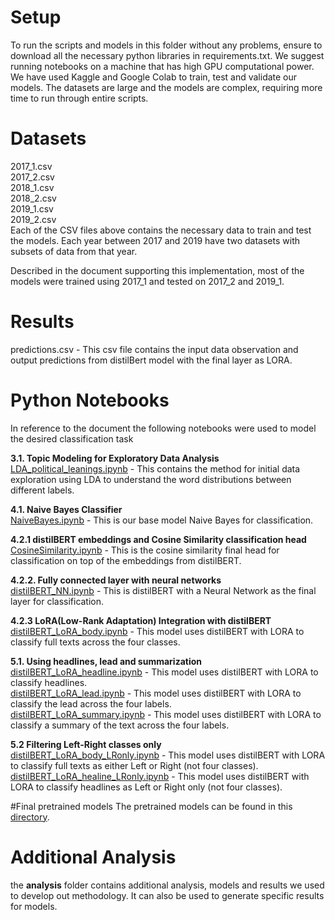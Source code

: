 # Setup
To run the scripts and models in this folder without any problems, ensure to download all the necessary python libraries in requirements.txt. We suggest running notebooks on a machine that has high GPU computational power. We have used Kaggle and Google Colab to train, test and validate our models. The datasets are large and the models are complex, requiring more time to run through entire scripts.

# Datasets
2017_1.csv \
2017_2.csv \
2018_1.csv \
2018_2.csv \
2019_1.csv \
2019_2.csv \
Each of the CSV files above contains the necessary data to train and test the models. Each year between 2017 and 2019 have two datasets with subsets of data from that year.

Described in the document supporting this implementation, most of the models were trained using 2017_1 and tested on 2017_2 and 2019_1.

# Results

predictions.csv - This csv file contains the input data observation and output predictions from distilBert model with the final layer as LORA.


# Python Notebooks

In reference to the document the following notebooks were used to model the desired classification task

**3.1. Topic Modeling for Exploratory Data Analysis**  
[LDA_political_leanings.ipynb](./LDA_political_leanings.ipynb) - This contains the method for initial data exploration using LDA to understand the word distributions between different labels.  

**4.1. Naive Bayes Classifier**  
[NaiveBayes.ipynb](./NaiveBayes.ipynb) - This is our base model Naive Bayes for classification.  

**4.2.1 distilBERT embeddings and Cosine Similarity classification head**  
[CosineSimilarity.ipynb](./CosineSimilarity.ipynb) - This is the cosine similarity final head for classification on top of the embeddings from distilBERT.

**4.2.2. Fully connected layer with neural networks**  
[distilBERT_NN.ipynb](./distilBERT_NN.ipynb) - This is distilBERT with a Neural Network as the final layer for classification.

**4.2.3 LoRA(Low-Rank Adaptation) Integration with distilBERT**  
[distilBERT_LoRA_body.ipynb](./distilBERT_LoRA_body.ipynb) - This model uses distilBERT with LORA to classify full texts across the four classes.  

**5.1. Using headlines, lead and summarization**  
[distilBERT_LoRA_headline.ipynb](./distilBERT_LoRA_headline.ipynb) - This model uses distilBERT with LORA to classify headlines.  
[distilBERT_LoRA_lead.ipynb](./distilBERT_LoRA_lead.ipynb) - This model uses distilBERT with LORA to classify the lead across the four labels.  
[distilBERT_LoRA_summary.ipynb](./distilBERT_LoRA_summary.ipynb) - This model uses distilBERT with LORA to classify a summary of the text across the four labels.  

**5.2 Filtering Left-Right classes only**  
[distilBERT_LoRA_body_LRonly.ipynb](./distilBERT_LoRA_body_LRonly.ipynb) - This model uses distilBERT with LORA to classify full texts as either Left or Right (not four classes).  
[distilBERT_LoRA_healine_LRonly.ipynb](./distilBERT_LoRA_healine_LRonly.ipynb) - This model uses distilBERT with LORA to classify headlines as Left or Right only (not four classes).  



#Final pretrained models
The pretrained models can be found in this [directory](https://duke.box.com/s/rc2h1fhsj5a59q42i1pijh64ikczhxeg). 

# Additional Analysis
the **analysis** folder contains additional analysis, models and results we used to develop out methodology. It can also be used to generate specific results for models.

